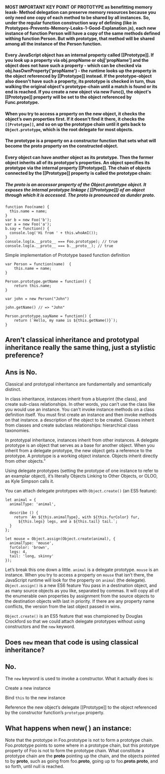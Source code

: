 #### MOST IMPORTANT KEY POINT OF PROTOTYPE as benefitting memory leask- Method delegation can preserve memory resources because you only need one copy of each method to be shared by all instances. So, under the regular function construction way of defining (like in Prototypes-Prevents-Memory-Leaks-1-Good-Explanation.js), each new instance of function Person will have a copy of the same methods defined withing function Person. But with prototype, that method will be shared among all the instance of the Person function.

#### Every JavaScript object has an internal property called [[Prototype]]. If you look up a property via obj.propName or obj['propName'] and the object does not have such a property - which can be checked via obj.hasOwnProperty('propName') - the runtime looks up the property in the object referenced by [[Prototype]] instead. If the prototype-object also doesn't have such a property, its prototype is checked in turn, thus walking the original object's prototype-chain until a match is found or its end is reached. If you create a new object via new Func(), the object's [[Prototype]] property will be set to the object referenced by Func.prototype.

#### When you try to access a property on the new object, it checks the object’s own properties first. If it doesn’t find it there, it checks the `[[Prototype]]`, and so on up the prototype chain until it gets back to `Object.prototype`, which is the root delegate for most objects.

#### The prototype is a property on a constructor function that sets what will become the **proto** property on the constructed object.

#### Every object can have another object as its prototype. Then the former object inherits all of its prototype’s properties. An object specifies its prototype via the internal property [[Prototype]]. The chain of objects connected by the [[Prototype]] property is called the prototype chain:

##### The **proto** is an accessor property of the Object.prototype object. It exposes the internal prototype linkage ( [[Prototype]]) of an object through which it is accessed. The **proto** is pronounced as dunder proto.

```
function Foo(name) {
  this.name = name;
}
var b = new Foo('b');
var a = new Foo('a');
b.say = function() {
  console.log('Hi from ' + this.whoAmI());
}
console.log(a.__proto__ === Foo.prototype); // true
console.log(a.__proto__ === b.__proto__); // true
```

Simple implementation of Prototype based function definition

```
var Person = function(name)  {
    this.name = name;
}

Person.prototype.getName = function() {
    return this.name;
}

var john = new Person("John")

john.getName() // => "John"

Person.prototype.sayName = function() {
    return (`Hello, my name is ${this.getName()}`);
}

```

## Aren’t classical inheritance and prototypal inheritance really the same thing, just a stylistic preference?

## Ans is No.

Classical and prototypal inheritance are fundamentally and semantically distinct.

In class inheritance, instances inherit from a blueprint (the class), and create sub-class relationships. In other words, you can’t use the class like you would use an instance. You can’t invoke instance methods on a class definition itself. You must first create an instance and then invoke methods on that instance. a description of the object to be created. Classes inherit from classes and create subclass relationships: hierarchical class taxonomies.

In prototypal inheritance, instances inherit from other instances. A delegate prototype is an object that serves as a base for another object. When you inherit from a delegate prototype, the new object gets a reference to the prototype.
A prototype is a working object instance. Objects inherit directly from other objects.”

Using delegate prototypes (setting the prototype of one instance to refer to an examplar object), it’s literally Objects Linking to Other Objects, or OLOO, as Kyle Simpson calls it.

You can attach delegate prototypes with `Object.create()` (an ES5 feature):

```
let animal = {
  animalType: 'animal',

  describe () {
    return `An ${this.animalType}, with ${this.furColor} fur,
      ${this.legs} legs, and a ${this.tail} tail.`;
  }
};

let mouse = Object.assign(Object.create(animal), {
  animalType: 'mouse',
  furColor: 'brown',
  legs: 4,
  tail: 'long, skinny'
});

```

Let’s break this one down a little. `animal` is a delegate prototype. `mouse` is an instance. When you try to access a property on `mouse` that isn’t there, the JavaScript runtime will look for the property on `animal` (the delegate).
`Object.assign()` is a new ES6 feature You pass in a destination object, and as many source objects as you like, separated by commas. It will copy all of the enumerable own properties by assignment from the source objects to the destination objects with last in priority. If there are any property name conflicts, the version from the last object passed in wins.

`Object.create()` is an ES5 feature that was championed by Douglas Crockford so that we could attach delegate prototypes without using constructors and the `new` keyword.

## Does `new` mean that code is using classical inheritance?

## No.

The `new` keyword is used to invoke a constructor. What it actually does is:

Create a new instance

Bind `this` to the new instance

Reference the new object’s delegate [[Prototype]] to the object referenced by the constructor function’s `prototype` property.

## What happens when new( ) an instance:

Note that the prototype in Foo.prototype is not to form a prototype chain. Foo.prototype points to some where in a prototype chain, but this prototype property of Foo is not to form the prototype chain. What constitute a prototype chain are the **proto** pointing up the chain, and the objects pointed to by **proto**, such as going from foo.**proto**, going up to foo.**proto**.**proto**, and so forth, until null is reached.
